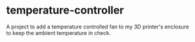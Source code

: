 # temperature-controller
A project to add a temperature controlled fan to my 3D printer's enclosure to keep the ambient temperature in check.
